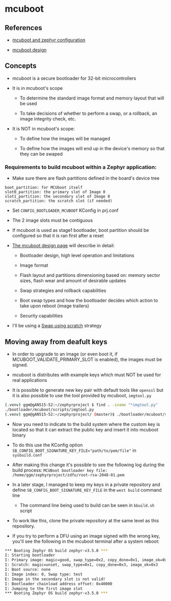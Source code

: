 # mcuboot

## References
- [mcuboot and zephyr configuration](https://docs.mcuboot.com/readme-zephyr.html)

- [mcuboot design](https://docs.mcuboot.com/design.html)

## Concepts
- mcuboot is a secure bootloader for 32-bit microcontrollers

- It is in mcuboot's scope

    - To determine the standard image format and memory layout that will be used

    - To take decisions of whether to perform a swap, or a rollback, an image integrity check, etc.

- It is NOT in mcuboot's scope:

    - To define how the images will be managed

    - To define how the images will end up in the device's memory so that they can be swaped

### Requirements to build mcuboot within a Zephyr application:
- Make sure there are flash partitions defined in the board's device tree
```
boot_partition: for MCUboot itself
slot0_partition: the primary slot of Image 0
slot1_partition: the secondary slot of Image 0
scratch_partition: the scratch slot (if needed)
```

- Set `CONFIG_BOOTLOADER_MCUBOOT` KConfig in prj.conf

- The 2 image slots must be contiguous

- If mcuboot is used as stage1 bootloader, boot partition should be configured so that it is ran first after a reset

- [The mcuboot design page](https://docs.mcuboot.com/design.html) will describe in detail:

    - Bootloader design, high level operation and limitations

    - Image format

    - Flash layout and partitions dimensioning based on: memory sector sizes, flash wear and amount of desirable updates

    - Swap strategies and rollback capabilities

    - Boot swap types and how the bootloader decides which action to take upon reboot (image trailers)

    - Security capabilities

- I'll be using a [Swap using scratch](https://docs.mcuboot.com/design.html#image-swap-using-scratch) strategy


## Moving away from deafult keys
- In order to upgrade to an image (or even boot it, if MCUBOOT_VALIDATE_PRIMARY_SLOT is enabled), the images must be signed.

- mcuboot is distributes with example keys which must NOT be used for real applications

- It is possible to generate new key pair with default tools like `openssl` but it is also possible to use the tool provided by mcuboot, `imgtool.py`
```bash
(.venv) ggm@gAN515-52:~/zephyrproject $ find . -iname "*imgtool.py"
./bootloader/mcuboot/scripts/imgtool.py
(.venv) ggm@gAN515-52:~/zephyrproject/ (master)$ ./bootloader/mcuboot/scripts/imgtool.py keygen -k root-rsa-2048-01.pem -t rsa-2048
```

- Now you need to indicate to the build system where the custom key is located so that it can extract the public key and insert it into mcuboot binary

- To do this use the KConfig option `SB_CONFIG_BOOT_SIGNATURE_KEY_FILE="path/to/pem/file"` in `sysbuild.conf`

- After making this change it's possible to see the following log during the build process: `MCUBoot bootloader key file: /home/ggm/zephyrproject/zdfu/root-rsa-2048-01.pem`

- In a later stage, I managed to keep my keys in a private repository and define `SB_CONFIG_BOOT_SIGNATURE_KEY_FILE` in the `west build` command line

    - The command line being used to build can be seen in `bbuild.sh` script

- To work like this, clone the private repository at the same level as this repository.

- If you try to perform a DFU using an image signed with the wrong key, you'll see the following in the mcuboot terminal after a system reboot:
```bash
*** Booting Zephyr OS build zephyr-v3.5.0 ***
I: Starting bootloader
I: Primary image: magic=good, swap_type=0x2, copy_done=0x1, image_ok=0x1
I: Scratch: magic=unset, swap_type=0x1, copy_done=0x3, image_ok=0x3
I: Boot source: none
I: Image index: 0, Swap type: test
E: Image in the secondary slot is not valid!
I: Bootloader chainload address offset: 0x40000
I: Jumping to the first image slot
*** Booting Zephyr OS build zephyr-v3.5.0 ***
```
